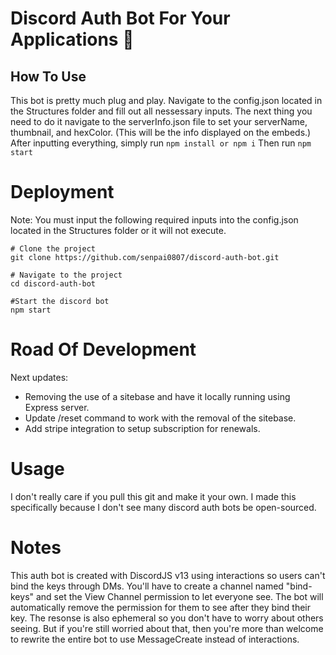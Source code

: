 # Discord Auth Bot For Your Applications 🌙
## How To Use
This bot is pretty much plug and play. Navigate to the config.json located in the Structures folder and fill out all nessessary inputs. 
The next thing you need to do it navigate to the serverInfo.json file to set your serverName, thumbnail, and hexColor. (This will be the info displayed on the embeds.)
After inputting everything, simply run `npm install or npm i`
Then run `npm start`

# Deployment
Note: You must input the following required inputs into the config.json located in the Structures folder or it will not execute.
```
# Clone the project
git clone https://github.com/senpai0807/discord-auth-bot.git

# Navigate to the project
cd discord-auth-bot

#Start the discord bot
npm start
```

# Road Of Development
Next updates: 
- Removing the use of a sitebase and have it locally running using Express server.
- Update /reset command to work with the removal of the sitebase.
- Add stripe integration to setup subscription for renewals.

# Usage
I don't really care if you pull this git and make it your own. I made this specifically because I don't see many discord auth bots be open-sourced. 

# Notes
This auth bot is created with DiscordJS v13 using interactions so users can't bind the keys through DMs. You'll have to create a channel named "bind-keys" and set the View Channel permission to let everyone see. The bot will automatically remove the permission for them to see after they bind their key. The resonse is also ephemeral so you don't have to worry about others seeing. But if you're still worried about that, then you're more than welcome to rewrite the entire bot to use MessageCreate instead of interactions.
